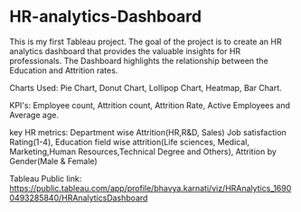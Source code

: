 # HR-analytics-Dashboard
This is my first Tableau project. The goal of the project is to create an HR analytics dashboard that provides the valuable insights for HR professionals. The Dashboard highlights the relationship between the Education and Attrition rates.

Charts Used: Pie Chart, Donut Chart, Lollipop Chart, Heatmap, Bar Chart. 

KPI's: Employee count, Attrition count, Attrition Rate, Active Employees and Average age.

key HR metrics: Department wise Attrition(HR,R&D, Sales) Job satisfaction Rating(1-4), Education field wise attrition(Life sciences, Medical, Marketing,Human Resources,Technical Degree and Others), Attrition by Gender(Male & Female)

Tableau Public link: https://public.tableau.com/app/profile/bhavya.karnati/viz/HRAnalytics_16900493285840/HRAnalyticsDashboard
